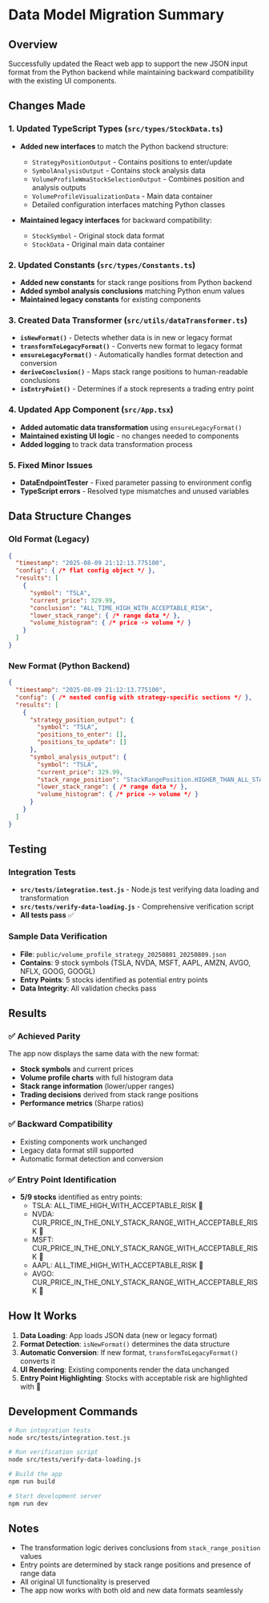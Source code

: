 # Data Model Migration Summary

## Overview
Successfully updated the React web app to support the new JSON input format from the Python backend while maintaining backward compatibility with the existing UI components.

## Changes Made

### 1. Updated TypeScript Types (`src/types/StockData.ts`)
- **Added new interfaces** to match the Python backend structure:
  - `StrategyPositionOutput` - Contains positions to enter/update
  - `SymbolAnalysisOutput` - Contains stock analysis data
  - `VolumeProfileWmaStockSelectionOutput` - Combines position and analysis outputs
  - `VolumeProfileVisualizationData` - Main data container
  - Detailed configuration interfaces matching Python classes

- **Maintained legacy interfaces** for backward compatibility:
  - `StockSymbol` - Original stock data format
  - `StockData` - Original main data container

### 2. Updated Constants (`src/types/Constants.ts`)
- **Added new constants** for stack range positions from Python backend
- **Added symbol analysis conclusions** matching Python enum values
- **Maintained legacy constants** for existing components

### 3. Created Data Transformer (`src/utils/dataTransformer.ts`)
- **`isNewFormat()`** - Detects whether data is in new or legacy format
- **`transformToLegacyFormat()`** - Converts new format to legacy format
- **`ensureLegacyFormat()`** - Automatically handles format detection and conversion
- **`deriveConclusion()`** - Maps stack range positions to human-readable conclusions
- **`isEntryPoint()`** - Determines if a stock represents a trading entry point

### 4. Updated App Component (`src/App.tsx`)
- **Added automatic data transformation** using `ensureLegacyFormat()`
- **Maintained existing UI logic** - no changes needed to components
- **Added logging** to track data transformation process

### 5. Fixed Minor Issues
- **DataEndpointTester** - Fixed parameter passing to environment config
- **TypeScript errors** - Resolved type mismatches and unused variables

## Data Structure Changes

### Old Format (Legacy)
```json
{
  "timestamp": "2025-08-09 21:12:13.775100",
  "config": { /* flat config object */ },
  "results": [
    {
      "symbol": "TSLA",
      "current_price": 329.99,
      "conclusion": "ALL_TIME_HIGH_WITH_ACCEPTABLE_RISK",
      "lower_stack_range": { /* range data */ },
      "volume_histogram": { /* price -> volume */ }
    }
  ]
}
```

### New Format (Python Backend)
```json
{
  "timestamp": "2025-08-09 21:12:13.775100",
  "config": { /* nested config with strategy-specific sections */ },
  "results": [
    {
      "strategy_position_output": {
        "symbol": "TSLA",
        "positions_to_enter": [],
        "positions_to_update": []
      },
      "symbol_analysis_output": {
        "symbol": "TSLA",
        "current_price": 329.99,
        "stack_range_position": "StackRangePosition.HIGHER_THAN_ALL_STACK_RANGES",
        "lower_stack_range": { /* range data */ },
        "volume_histogram": { /* price -> volume */ }
      }
    }
  ]
}
```

## Testing

### Integration Tests
- **`src/tests/integration.test.js`** - Node.js test verifying data loading and transformation
- **`src/tests/verify-data-loading.js`** - Comprehensive verification script
- **All tests pass** ✅

### Sample Data Verification
- **File**: `public/volume_profile_strategy_20250801_20250809.json`
- **Contains**: 9 stock symbols (TSLA, NVDA, MSFT, AAPL, AMZN, AVGO, NFLX, GOOG, GOOGL)
- **Entry Points**: 5 stocks identified as potential entry points
- **Data Integrity**: All validation checks pass

## Results

### ✅ Achieved Parity
The app now displays the same data with the new format:
- **Stock symbols** and current prices
- **Volume profile charts** with full histogram data
- **Stack range information** (lower/upper ranges)
- **Trading decisions** derived from stack range positions
- **Performance metrics** (Sharpe ratios)

### ✅ Backward Compatibility
- Existing components work unchanged
- Legacy data format still supported
- Automatic format detection and conversion

### ✅ Entry Point Identification
- **5/9 stocks** identified as entry points:
  - TSLA: ALL_TIME_HIGH_WITH_ACCEPTABLE_RISK 🚀
  - NVDA: CUR_PRICE_IN_THE_ONLY_STACK_RANGE_WITH_ACCEPTABLE_RISK 🚀
  - MSFT: CUR_PRICE_IN_THE_ONLY_STACK_RANGE_WITH_ACCEPTABLE_RISK 🚀
  - AAPL: ALL_TIME_HIGH_WITH_ACCEPTABLE_RISK 🚀
  - AVGO: CUR_PRICE_IN_THE_ONLY_STACK_RANGE_WITH_ACCEPTABLE_RISK 🚀

## How It Works

1. **Data Loading**: App loads JSON data (new or legacy format)
2. **Format Detection**: `isNewFormat()` determines the data structure
3. **Automatic Conversion**: If new format, `transformToLegacyFormat()` converts it
4. **UI Rendering**: Existing components render the data unchanged
5. **Entry Point Highlighting**: Stocks with acceptable risk are highlighted with 🚀

## Development Commands

```bash
# Run integration tests
node src/tests/integration.test.js

# Run verification script
node src/tests/verify-data-loading.js

# Build the app
npm run build

# Start development server
npm run dev
```

## Notes

- The transformation logic derives conclusions from `stack_range_position` values
- Entry points are determined by stack range positions and presence of range data
- All original UI functionality is preserved
- The app now works with both old and new data formats seamlessly
